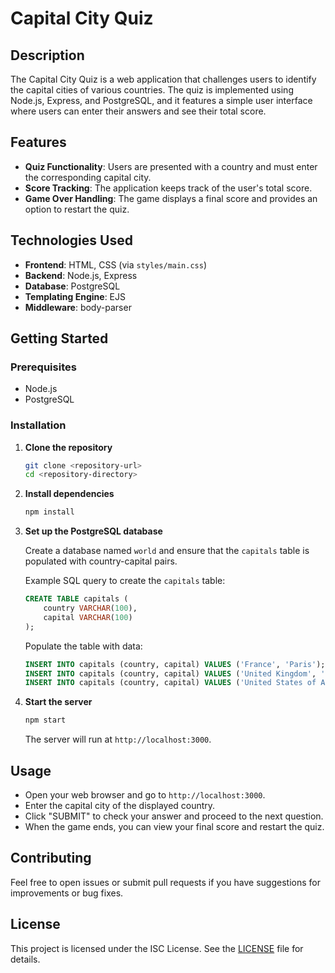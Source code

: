 # Capital City Quiz

## Description

The Capital City Quiz is a web application that challenges users to identify the capital cities of various countries. The quiz is implemented using Node.js, Express, and PostgreSQL, and it features a simple user interface where users can enter their answers and see their total score.

## Features

- **Quiz Functionality**: Users are presented with a country and must enter the corresponding capital city.
- **Score Tracking**: The application keeps track of the user's total score.
- **Game Over Handling**: The game displays a final score and provides an option to restart the quiz.

## Technologies Used

- **Frontend**: HTML, CSS (via `styles/main.css`)
- **Backend**: Node.js, Express
- **Database**: PostgreSQL
- **Templating Engine**: EJS
- **Middleware**: body-parser

## Getting Started

### Prerequisites

- Node.js
- PostgreSQL

### Installation

1. **Clone the repository**

    ```bash
    git clone <repository-url>
    cd <repository-directory>
    ```

2. **Install dependencies**

    ```bash
    npm install
    ```

3. **Set up the PostgreSQL database**

    Create a database named `world` and ensure that the `capitals` table is populated with country-capital pairs.

    Example SQL query to create the `capitals` table:

    ```sql
    CREATE TABLE capitals (
        country VARCHAR(100),
        capital VARCHAR(100)
    );
    ```

    Populate the table with data:

    ```sql
    INSERT INTO capitals (country, capital) VALUES ('France', 'Paris');
    INSERT INTO capitals (country, capital) VALUES ('United Kingdom', 'London');
    INSERT INTO capitals (country, capital) VALUES ('United States of America', 'New York');
    ```

4. **Start the server**

    ```bash
    npm start
    ```

    The server will run at `http://localhost:3000`.

## Usage

- Open your web browser and go to `http://localhost:3000`.
- Enter the capital city of the displayed country.
- Click "SUBMIT" to check your answer and proceed to the next question.
- When the game ends, you can view your final score and restart the quiz.

## Contributing

Feel free to open issues or submit pull requests if you have suggestions for improvements or bug fixes.

## License

This project is licensed under the ISC License. See the [LICENSE](LICENSE) file for details.
